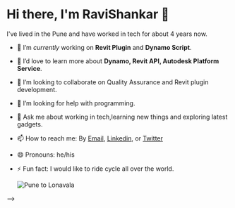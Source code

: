 # Hi there, I'm RaviShankar :wave: 

I've lived in the Pune and have worked in tech for about 4 years now.
- 🔭 I’m _currently_ working on **Revit Plugin** and **Dynamo Script**.
- 🌱 I’d love to learn more about **Dynamo, Revit API, Autodesk Platform Service**.
- 👯 I’m looking to collaborate on Quality Assurance and Revit plugin development.
- 🤔 I’m looking for help with programming.
- 💬 Ask me about working in tech,learning new things and exploring latest gadgets.
- 📫 How to reach me: By [Email](ravishankar.unipune@gmail.com), [Linkedin](https://www.linkedin.com/in/ravi-shankar-kumar/), or [Twitter](https://twitter.com/techky_ravi)
- 😄 Pronouns: he/his
- ⚡ Fun fact: I would like to ride cycle all over the world.

  ![Pune to Lonavala](https://user-images.githubusercontent.com/63152994/120317143-e5a04d80-c2fb-11eb-862c-d616704cfd5b.jpg)

-->
